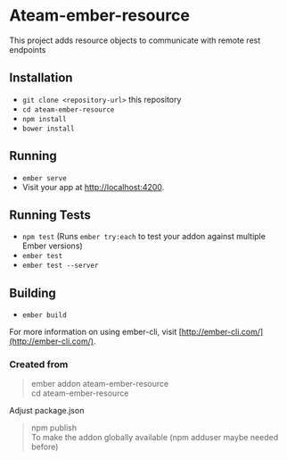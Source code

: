 # Ateam-ember-resource

This project adds resource objects to communicate with remote rest endpoints

## Installation

* `git clone <repository-url>` this repository
* `cd ateam-ember-resource`
* `npm install`
* `bower install`

## Running

* `ember serve`
* Visit your app at [http://localhost:4200](http://localhost:4200).

## Running Tests

* `npm test` (Runs `ember try:each` to test your addon against multiple Ember versions)
* `ember test`
* `ember test --server`

## Building

* `ember build`

For more information on using ember-cli, visit [http://ember-cli.com/](http://ember-cli.com/).

### Created from

> ember addon ateam-ember-resource  
> cd ateam-ember-resource

Adjust package.json

> npm publish  
To make the addon globally available (npm adduser maybe needed before)  